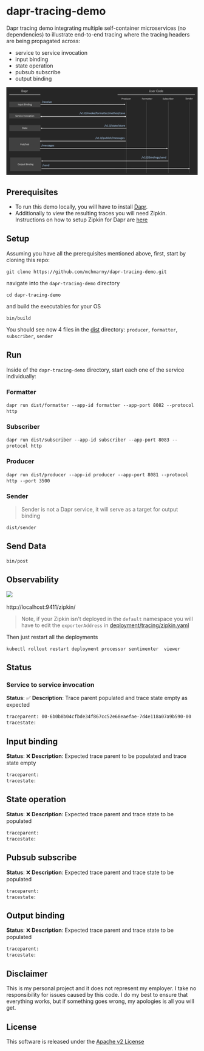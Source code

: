 # dapr-tracing-demo

Dapr tracing demo integrating multiple self-container microservices (no dependencies) to illustrate end-to-end tracing where the tracing headers are being propagated across:

* service to service invocation 
* input binding
* state operation 
* pubsub subscribe 
* output binding  

![alt text](img/overview.png "Overview")

## Prerequisites

* To run this demo locally, you will have to install [Dapr](https://github.com/dapr/docs/blob/master/getting-started/environment-setup.md).
* Additionally to view the resulting traces you will need Zipkin. Instructions on how to setup Zipkin for Dapr are [here](https://github.com/dapr/docs/blob/master/howto/diagnose-with-tracing/zipkin.md)

## Setup

Assuming you have all the prerequisites mentioned above, first, start by cloning this repo:

```shell
git clone https://github.com/mchmarny/dapr-tracing-demo.git
```

navigate into the `dapr-tracing-demo` directory

```shell
cd dapr-tracing-demo
```

and build the executables for your OS

```shell
bin/build
```

You should see now 4 files in the [dist](dist) directory: `producer`, `formatter`, `subscriber`, `sender`

## Run

Inside of the `dapr-tracing-demo` directory, start each one of the service individually:

### Formatter

```shell
dapr run dist/formatter --app-id formatter --app-port 8082 --protocol http
```

### Subscriber

```shell
dapr run dist/subscriber --app-id subscriber --app-port 8083 --protocol http
```

### Producer

```shell
dapr run dist/producer --app-id producer --app-port 8081 --protocol http --port 3500
```

### Sender

> Sender is not a Dapr service, it will serve as a target for output binding 

```shell
dist/sender
```

## Send Data

```shell
bin/post
```


## Observability 


![](../img/trace.png)

http://localhost:9411/zipkin/

> Note, if your Zipkin isn't deployed in the `default` namespace you will have to edit the `exporterAddress` in [deployment/tracing/zipkin.yaml](deployment/tracing/zipkin.yaml)


Then just restart all the deployments 

```shell
kubectl rollout restart deployment processor sentimenter  viewer
```

## Status 

### Service to service invocation 

**Status**: ✅
**Description**: Trace parent populated and trace state empty as expected

```shell
traceparent: 00-6b0b8b04cfbde34f867cc52e68eaefae-7d4e118a07a9b590-00
tracestate:
```

## Input binding

**Status**: ❌
**Description**: Expected trace parent to be populated and trace state empty

```shell
traceparent: 
tracestate:
```

## State operation 

**Status**: ❌
**Description**: Expected trace parent and trace state to be populated

```shell
traceparent: 
tracestate:
```

## Pubsub subscribe 

**Status**: ❌
**Description**: Expected trace parent and trace state to be populated

```shell
traceparent: 
tracestate:
```

## Output binding 

**Status**: ❌
**Description**: Expected trace parent and trace state to be populated

```shell
traceparent: 
tracestate:
```

## Disclaimer

This is my personal project and it does not represent my employer. I take no responsibility for issues caused by this code. I do my best to ensure that everything works, but if something goes wrong, my apologies is all you will get.

## License
This software is released under the [Apache v2 License](./LICENSE)



